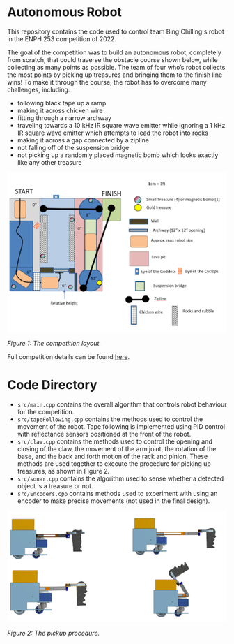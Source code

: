 # Autonomous Robot

This repository contains the code used to control team Bing Chilling's robot in the ENPH 253 competition of 2022.

The goal of the competition was to build an autonomous robot, completely from scratch, that could traverse the obstacle course shown below, while collecting as many points as possible. The team of four who’s robot collects the most points by picking up treasures and bringing them to the finish line wins! To make it through the course, the robot has to overcome many challenges, including:
- following black tape up a ramp 
- making it across chicken wire
- fitting through a narrow archway
- traveling towards a 10 kHz IR square wave emitter while ignoring a 1 kHz IR square wave emitter which attempts to lead the robot into rocks
- making it across a gap connected by a zipline
- not falling off of the suspension bridge
- not picking up a randomly placed magnetic bomb which looks exactly like any other treasure


![Competition Layout](media/competition_layout.png)

*Figure 1: The competition layout.*

Full competition details can be found [here](https://docs.google.com/document/d/1w-FPY5TIh77HwoJq-ieJ4AjniQIBwqUylwcSBE2u_jk/edit).

# Code Directory
* `src/main.cpp` contains the overall algorithm that controls robot behaviour for the competition. 
* `src/tapeFollowing.cpp` contains the methods used to control the movement of the robot. Tape following is implemented using PID control with reflectance sensors positioned at the front of the robot.
* `src/claw.cpp` contains the methods used to control the opening and closing of the claw, the movement of the arm joint, the rotation of the base, and the back and forth motion of the rack and pinion. These methods are used together to execute the procedure for picking up treasures, as shown in Figure 2.
* `src/sonar.cpp` contains the algorithm used to sense whether a detected object is a treasure or not.
* `src/Encoders.cpp` contains methods used to experiment with using an encoder to make precise movements (not used in the final design).

![Pickup Procedure](media/pickup_procedure.png)

*Figure 2: The pickup procedure.*